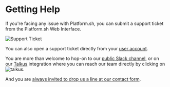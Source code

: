 # Getting Help

If you're facing any issue with Platform.sh, you can submit a support ticket from the Platform.sh Web Interface.

![Support Ticket](/images/support-ticket.png)

You can also open a support ticket directly from your [user account](https://accounts.platform.sh/support).

You are more than welcome to hop-on to our [public Slack channel](https://chat.platform.sh/), or on our [Talkus](https://www.talkus.io/) integration where you can reach our team directly by clicking on ![talkus](/images/talkus.png).

And you are [always invited to drop us a line at our contact form](https://platform.sh/contact/#form).
